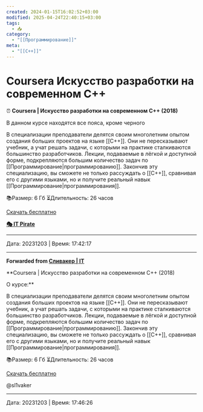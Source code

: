 ```yaml
---
created: 2024-01-15T16:02:52+03:00
modified: 2025-04-24T22:40:15+03:00
tags:
  - 📥
category:
  - "[[Программирование]]"
meta:
  - "[[C++]]"
---
```


# Coursera Искусство разработки на современном C++

⏰ **Coursera | Искусство разработки на современном C++ (2018)**

В данном курсе находятся все пояса, кроме черного

В специализации преподаватели делятся своим многолетним опытом создания больших проектов на языке [[C++]]. Они не пересказывают учебник, а учат решать задачи, с которыми на практике сталкиваются большинство разработчиков. Лекции, подаваемые в лёгкой и доступной форме, подкрепляются большим количество задач по [[Программирование|программированию]]. Закончив эту специализацию, вы сможете не только рассуждать о [[C++]], сравнивая его с другими языками, но и получите реальный навык [[Программирование|программирования]].

📚Размер:  6 Гб
⏳Длительность: 26 часов

[Скачать бесплатно](https://t.me/sl1vakerA/109)

[**🎭 IT Pirate**](https://t.me/+yTnCKFgAXVNlNDMy)

---

Дата: 20231203 | Время: 17:42:17


***

**Forwarded from [Сливакер | IT](https://t.me/c/1240154046/1000)**


**Coursera | Искусство разработки на современном C++ (2018)

О курсе:**

В специализации преподаватели делятся своим многолетним опытом создания больших проектов на языке [[C++]]. Они не пересказывают учебник, а учат решать задачи, с которыми на практике сталкиваются большинство разработчиков. Лекции, подаваемые в лёгкой и доступной форме, подкрепляются большим количество задач по [[Программирование|программированию]]. Закончив эту специализацию, вы сможете не только рассуждать о [[C++]], сравнивая его с другими языками, но и получите реальный навык [[Программирование|программирования]].

📚Размер:  6 Гб
⏳Длительность: 26 часов

[Скачать бесплатно](https://t.me/sIivaker/178)

@sl1vaker

---

Дата: 20231203 | Время: 17:46:26


